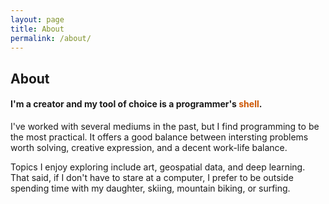 ```yaml
---
layout: page
title: About
permalink: /about/
---
```


## About

#### I'm a creator and my tool of choice is a programmer's <span style="color:#CC5500">shell</span>.

I've worked with several mediums in the past, but I find programming to be the most practical. It offers a good balance between  intersting problems worth solving, creative expression, and a decent work-life balance.
 
Topics I enjoy exploring include art, geospatial data, and deep learning. That said, if I don't have to stare at a computer, I prefer to be outside spending time with my daughter, skiing, mountain biking, or surfing.
